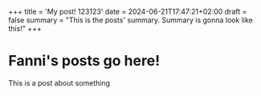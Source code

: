 +++
title = 'My post! 123123'
date = 2024-06-21T17:47:21+02:00
draft = false
summary = "This is the posts' summary. Summary is gonna look like this!"
+++

# Fanni's posts go here!
This is a post about something 